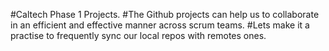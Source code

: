 #Caltech Phase 1 Projects.
#The Github projects can help us to collaborate in an efficient and effective manner across scrum teams.
#Lets make it a practise to frequently sync our local repos with remotes ones.
